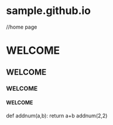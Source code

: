 # sample.github.io
//home page
<html>
  <head>
    <title>Flight Ticket Booking</title>
    
  </head>
  <body>
    <h1>WELCOME</h1>
    <h2>WELCOME</h2>
    <h3>WELCOME</h3>
    <h4>WELCOME</h4>
  </body>
</html>

def addnum(a,b):
  return a+b
addnum(2,2)
